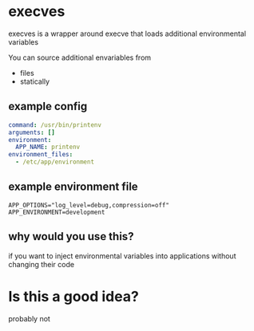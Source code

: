 # execves

execves is a wrapper around execve that loads additional environmental variables

You can source additional envariables from

- files
- statically

## example config

```yaml
command: /usr/bin/printenv
arguments: []
environment:
  APP_NAME: printenv
environment_files:
  - /etc/app/environment
```

## example environment file

```
APP_OPTIONS="log_level=debug,compression=off"
APP_ENVIRONMENT=development
```

## why would you use this?

if you want to inject environmental variables into applications without changing their code

# Is this a good idea?

probably not
